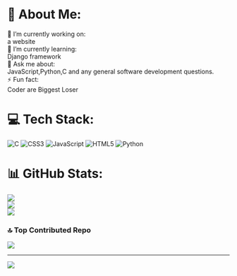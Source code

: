 # 💫 About Me:
🔭 I’m currently working on:<br>a website<br>🌱 I’m currently learning:<br> Django framework <br>💬 Ask me about:<br>JavaScript,Python,C and any general software development questions.<br>⚡ Fun fact:<br>Coder are Biggest Loser


# 💻 Tech Stack:
![C](https://img.shields.io/badge/c-%2300599C.svg?style=plastic&logo=c&logoColor=white) ![CSS3](https://img.shields.io/badge/css3-%231572B6.svg?style=plastic&logo=css3&logoColor=white) ![JavaScript](https://img.shields.io/badge/javascript-%23323330.svg?style=plastic&logo=javascript&logoColor=%23F7DF1E) ![HTML5](https://img.shields.io/badge/html5-%23E34F26.svg?style=plastic&logo=html5&logoColor=white) ![Python](https://img.shields.io/badge/python-3670A0?style=plastic&logo=python&logoColor=ffdd54) 
# 📊 GitHub Stats:
![](https://github-readme-stats.vercel.app/api?username=im-yash21&theme=dark&hide_border=false&include_all_commits=false&count_private=false)<br/>
![](https://github-readme-streak-stats.herokuapp.com/?user=im-yash21&theme=dark&hide_border=false)<br/>
![](https://github-readme-stats.vercel.app/api/top-langs/?username=im-yash21&theme=dark&hide_border=false&include_all_commits=false&count_private=false&layout=compact)

### 🔝 Top Contributed Repo
![](https://github-contributor-stats.vercel.app/api?username=im-yash21&limit=5&theme=dark&combine_all_yearly_contributions=true)

---
[![](https://visitcount.itsvg.in/api?id=im-yash21&icon=2&color=4)](https://visitcount.itsvg.in)
